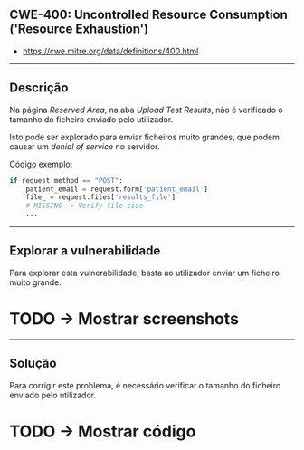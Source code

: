 ## CWE-400: Uncontrolled Resource Consumption ('Resource Exhaustion')
- https://cwe.mitre.org/data/definitions/400.html

---
## Descrição

Na página *Reserved Area*, na aba *Upload Test Results*, não é verificado o tamanho do ficheiro enviado pelo utilizador.

Isto pode ser explorado para enviar ficheiros muito grandes, que podem causar um *denial of service* no servidor.

Código exemplo:
```python
if request.method == "POST":
    patient_email = request.form['patient_email']
    file_ = request.files['results_file']
    # MISSING -> Verify file size
    ...
```

---
## Explorar a vulnerabilidade

Para explorar esta vulnerabilidade, basta ao utilizador enviar um ficheiro muito grande.

# TODO -> Mostrar screenshots

---
## Solução

Para corrigir este problema, é necessário verificar o tamanho do ficheiro enviado pelo utilizador.

# TODO -> Mostrar código

